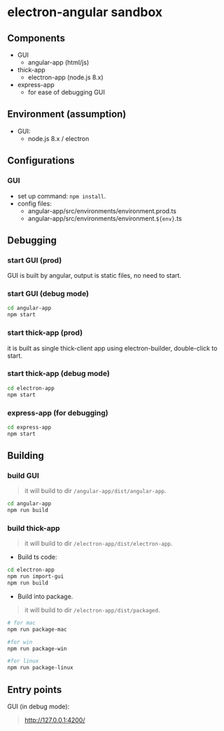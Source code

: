 # electron-angular sandbox

## Components
- GUI
  - angular-app (html/js)
- thick-app
  - electron-app (node.js 8.x)
- express-app
  - for ease of debugging GUI

## Environment (assumption)

- GUI:
  - node.js 8.x / electron

## Configurations

### GUI
- set up command: `npm install`.
- config files:
  - angular-app/src/environments/environment.prod.ts
  - angular-app/src/environments/environment.`${env}`.ts

## Debugging

### start GUI (prod)
GUI is built by angular, output is static files,
no need to start.

### start GUI (debug mode)
```bash
cd angular-app
npm start
```

### start thick-app (prod)
it is built as single thick-client app using electron-builder,
double-click to start.

### start thick-app (debug mode)

```sh
cd electron-app
npm start
```

### express-app (for debugging)

```sh
cd express-app
npm start
```

## Building

### build GUI

> it will build to dir `/angular-app/dist/angular-app`.

```sh
cd angular-app
npm run build
```

### build thick-app

> it will build to dir `/electron-app/dist/electron-app`.

- Build ts code:
```sh
cd electron-app
npm run import-gui
npm run build
```

- Build into package.

> it will build to dir `/electron-app/dist/packaged`.

```sh
# for mac
npm run package-mac

#for win
npm run package-win

#for linux
npm run package-linux
```

## Entry points

GUI (in debug mode):
> http://127.0.0.1:4200/
